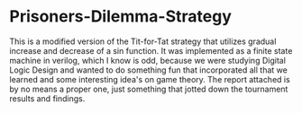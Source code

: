 # Prisoners-Dilemma-Strategy
This is a modified version of the Tit-for-Tat strategy that utilizes gradual increase and decrease of a sin function. 
It was implemented as a finite state machine in verilog, which I know is odd, because we were studying Digital Logic Design and wanted to do something fun that incorporated all that we learned and some interesting idea's on game theory.
The report attached is by no means a proper one, just something that jotted down the tournament results and findings.
